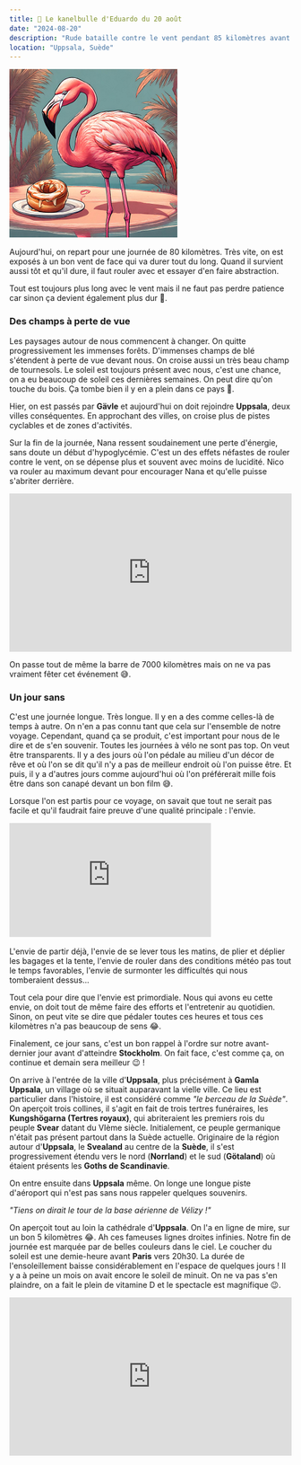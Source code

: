 ```yaml
---
title: 🥮 Le kanelbulle d'Eduardo du 20 août
date: "2024-08-20"
description: "Rude bataille contre le vent pendant 85 kilomètres avant d'arriver à Uppsala !"
location: "Uppsala, Suède"
---
```


![Kanelbullar d'Eduardo](../kanelbullar_eduardo.png)

Aujourd'hui, on repart pour une journée de 80 kilomètres. Très vite, on est exposés à un bon vent de face qui va durer tout du long. Quand il survient aussi tôt et qu'il dure, il faut rouler avec et essayer d'en faire abstraction.

Tout est toujours plus long avec le vent mais il ne faut pas perdre patience car sinon ça devient également plus dur 🤣.

### Des champs à perte de vue

Les paysages autour de nous commencent à changer. On quitte progressivement les immenses forêts. D'immenses champs de blé s'étendent à perte de vue devant nous. On croise aussi un très beau champ de tournesols. Le soleil est toujours présent avec nous, c'est une chance, on a eu beaucoup de soleil ces dernières semaines. On peut dire qu'on touche du bois. Ça tombe bien il y en a plein dans ce pays 🤪.

Hier, on est passés par **Gävle** et aujourd'hui on doit rejoindre **Uppsala**, deux villes conséquentes. En approchant des villes, on croise plus de pistes cyclables et de zones d'activités.

Sur la fin de la journée, Nana ressent soudainement une perte d'énergie, sans doute un début d'hypoglycémie. C'est un des effets néfastes de rouler contre le vent, on se dépense plus et souvent avec moins de lucidité. Nico va rouler au maximum devant pour encourager Nana et qu'elle puisse s'abriter derrière.

<div style="width: 100%; height: 0; position: relative; padding-bottom: 56%;"><iframe src="https://giphy.com/embed/Xy0Y5paPbG4YkambmI" style="top: 0; left: 0; width: 100%; height: 100%; position: absolute; border: 0;" allowfullscreen scrolling="no" allow="encrypted-media;" class="giphy-embed"></iframe></div>

On passe tout de même la barre de 7000 kilomètres mais on ne va pas vraiment fêter cet événement 😅.

### Un jour sans

C'est une journée longue. Très longue. Il y en a des comme celles-là de temps à autre. On n'en a pas connu tant que cela sur l'ensemble de notre voyage. Cependant, quand ça se produit, c'est important pour nous de le dire et de s'en souvenir. Toutes les journées à vélo ne sont pas top. On veut être transparents. Il y a des jours où l'on pédale au milieu d'un décor de rêve et où l'on se dit qu'il n'y a pas de meilleur endroit où l'on puisse être. Et puis, il y a d'autres jours comme aujourd'hui où l'on préférerait mille fois être dans son canapé devant un bon film 😅.

Lorsque l'on est partis pour ce voyage, on savait que tout ne serait pas facile et qu'il faudrait faire preuve d'une qualité principale : l'envie.

<iframe width="360" height="202.5" src="https://www.youtube-nocookie.com/embed/33pac2EN53Y?si=2pGEYGSBaWuCc3fg" title="YouTube video player" frameborder="0" allow="accelerometer; autoplay; clipboard-write; encrypted-media; gyroscope; picture-in-picture; web-share"></iframe>

L'envie de partir déjà, l'envie de se lever tous les matins, de plier et déplier les bagages et la tente, l'envie de rouler dans des conditions météo pas tout le temps favorables, l'envie de surmonter les difficultés qui nous tomberaient dessus...

Tout cela pour dire que l'envie est primordiale. Nous qui avons eu cette envie, on doit tout de même faire des efforts et l'entretenir au quotidien. Sinon, on peut vite se dire que pédaler toutes ces heures et tous ces kilomètres n'a pas beaucoup de sens 😂.

Finalement, ce jour sans, c'est un bon rappel à l'ordre sur notre avant-dernier jour avant d'atteindre **Stockholm**. On fait face, c'est comme ça, on continue et demain sera meilleur 😉 !

On arrive à l'entrée de la ville d'**Uppsala**, plus précisément à **Gamla Uppsala**, un village où se situait auparavant la vielle ville. Ce lieu est particulier dans l'histoire, il est considéré comme _"le berceau de la Suède"_. On aperçoit trois collines, il s'agit en fait de trois tertres funéraires, les **Kungshögarna (Tertres royaux)**, qui abriteraient les premiers rois du peuple **Svear** datant du VIème siècle. Initialement, ce peuple germanique n'était pas présent partout dans la Suède actuelle. Originaire de la région autour d'**Uppsala**, le **Svealand** au centre de la **Suède**, il s'est progressivement étendu vers le nord (**Norrland**) et le sud (**Götaland**) où étaient présents les **Goths de Scandinavie**.

On entre ensuite dans **Uppsala** même. On longe une longue piste d'aéroport qui n'est pas sans nous rappeler quelques souvenirs.

_"Tiens on dirait le tour de la base aérienne de Vélizy !"_

On aperçoit tout au loin la cathédrale d'**Uppsala**. On l'a en ligne de mire, sur un bon 5 kilomètres 😂. Ah ces fameuses lignes droites infinies. Notre fin de journée est marquée par de belles couleurs dans le ciel. Le coucher du soleil est une demie-heure avant **Paris** vers 20h30. La durée de l'ensoleillement baisse considérablement en l'espace de quelques jours ! Il y a à peine un mois on avait encore le soleil de minuit. On ne va pas s'en plaindre, on a fait le plein de vitamine D et le spectacle est magnifique 😉.

<div style="width: 100%; height: 0; position: relative; padding-bottom: 56%;"><iframe src="https://giphy.com/embed/J7CRqi4scgEaQ" style="top: 0; left: 0; width: 100%; height: 100%; position: absolute; border: 0;" allowfullscreen scrolling="no" allow="encrypted-media;" class="giphy-embed"></iframe></div>
